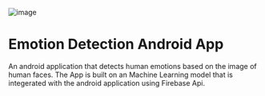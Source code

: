 ![image](https://github.com/user-attachments/assets/47ca897d-e0d1-44dc-bb79-49d2265a9a7c)

 # Emotion Detection Android App

 An android application that detects human emotions based on the image of human faces. The App is built on an Machine Learning model that is integerated with the android application using Firebase Api.
